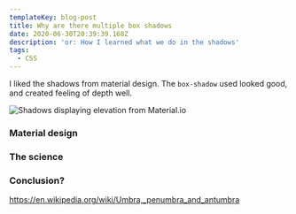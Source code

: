 ```yaml
---
templateKey: blog-post
title: Why are there multiple box shadows
date: 2020-06-30T20:39:39.168Z
description: 'or: How I learned what we do in the shadows'
tags:
  - CSS
---
```


I liked the shadows from material design. The `box-shadow` used looked good, and created feeling of depth well.

![Shadows displaying elevation from Material.io](https://res.cloudinary.com/lazydayed/image/upload/v1593549894/blog/unnamed.png)

### Material design

### The science

### Conclusion?

https://en.wikipedia.org/wiki/Umbra,_penumbra_and_antumbra

